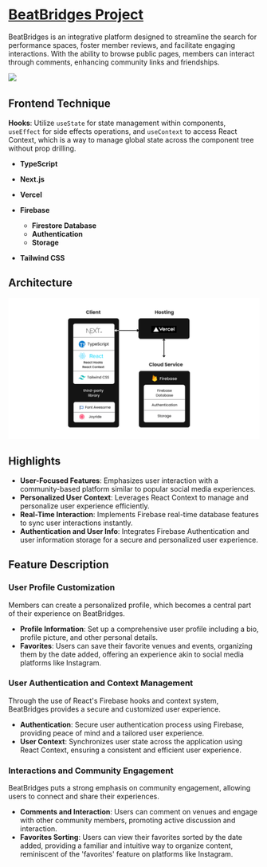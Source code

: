 # [BeatBridges Project](https://beat-bridges.vercel.app/)

BeatBridges is an integrative platform designed to streamline the search for performance spaces, foster member reviews, and facilitate engaging interactions. With the ability to browse public pages, members can interact through comments, enhancing community links and friendships.

![](public/website.png)

## Frontend Technique

**Hooks**: Utilize `useState` for state management within components, `useEffect` for side effects operations, and `useContext` to access React Context, which is a way to manage global state across the component tree without prop drilling.

- **TypeScript**

- **Next.js**
- **Vercel**

- **Firebase**
  - **Firestore Database**
  - **Authentication**
  - **Storage**
    
- **Tailwind CSS**

## Architecture
![](public/architecture_final.png)

## Highlights

- **User-Focused Features**: Emphasizes user interaction with a community-based platform similar to popular social media experiences.
- **Personalized User Context**: Leverages React Context to manage and personalize user experience efficiently.
- **Real-Time Interaction**: Implements Firebase real-time database features to sync user interactions instantly.
- **Authentication and User Info**: Integrates Firebase Authentication and user information storage for a secure and personalized user experience.

## Feature Description

### User Profile Customization
Members can create a personalized profile, which becomes a central part of their experience on BeatBridges. 

- **Profile Information**: Set up a comprehensive user profile including a bio, profile picture, and other personal details.
- **Favorites**: Users can save their favorite venues and events, organizing them by the date added, offering an experience akin to social media platforms like Instagram.

### User Authentication and Context Management
Through the use of React's Firebase hooks and context system, BeatBridges provides a secure and customized user experience.

- **Authentication**: Secure user authentication process using Firebase, providing peace of mind and a tailored user experience.
- **User Context**: Synchronizes user state across the application using React Context, ensuring a consistent and efficient user experience.

### Interactions and Community Engagement
BeatBridges puts a strong emphasis on community engagement, allowing users to connect and share their experiences.

- **Comments and Interaction**: Users can comment on venues and engage with other community members, promoting active discussion and interaction.
- **Favorites Sorting**: Users can view their favorites sorted by the date added, providing a familiar and intuitive way to organize content, reminiscent of the 'favorites' feature on platforms like Instagram.

